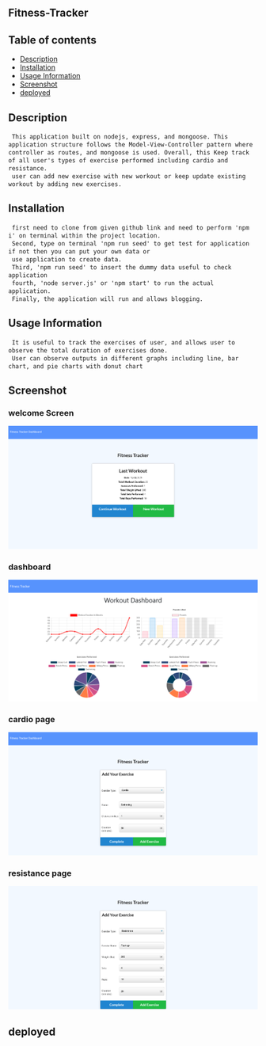 
  ## Fitness-Tracker
  

  
  ## Table of contents 
  - [Description](#description)
  - [Installation](#installation)
  - [Usage Information](#usage-information)
  - [Screenshot](#screenshot)
  - [deployed](#deployed)

  
  ## Description
     This application built on nodejs, express, and mongoose. This application structure follows the Model-View-Controller pattern where controller as routes, and mongoose is used. Overall, this Keep track of all user's types of exercise performed including cardio and resistance. 
     user can add new exercise with new workout or keep update existing workout by adding new exercises.     

  ## Installation
     first need to clone from given github link and need to perform 'npm i' on terminal within the project location. 
     Second, type on terminal 'npm run seed' to get test for application if not then you can put your own data or 
     use application to create data.
     Third, 'npm run seed' to insert the dummy data useful to check application 
     fourth, 'node server.js' or 'npm start' to run the actual application. 
     Finally, the application will run and allows blogging.

  ## Usage Information
     It is useful to track the exercises of user, and allows user to observe the total duration of exercises done. 
     User can observe outputs in different graphs including line, bar chart, and pie charts with donut chart

   ## Screenshot
  ### welcome Screen
  ![welcome](./public/images/welcome-screen.png)

  ### dashboard 
  ![dashboard](./public/images/dashboard.png)
  
  ### cardio page
  ![cardio](./public/images/cardio.png)

  ### resistance page
  ![resistance](./public/images/resistance.png)  

  ## deployed
  
  
    